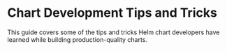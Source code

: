 Chart Development Tips and Tricks
===

This guide covers some of the tips and tricks Helm chart developers have learned while building production-quality charts.

